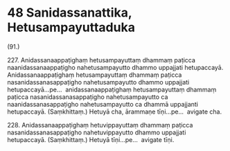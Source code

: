 

# 48 Sanidassanattika, Hetusampayuttaduka


(91.)

227\. Anidassanaappaṭighaṃ hetusampayuttaṃ dhammaṃ paṭicca naanidassanaappaṭigho nahetusampayutto dhammo uppajjati hetupaccayā. Anidassanaappaṭighaṃ hetusampayuttaṃ dhammaṃ paṭicca nasanidassanasappaṭigho nahetusampayutto dhammo uppajjati hetupaccayā…pe…  anidassanaappaṭighaṃ hetusampayuttaṃ dhammaṃ paṭicca nasanidassanasappaṭigho nahetusampayutto ca naanidassanasappaṭigho nahetusampayutto ca dhammā uppajjanti hetupaccayā. (Saṃkhittaṃ.) Hetuyā cha, ārammaṇe tīṇi…pe…  avigate cha.

228\. Anidassanaappaṭighaṃ hetuvippayuttaṃ dhammaṃ paṭicca nasanidassanasappaṭigho nahetuvippayutto dhammo uppajjati hetupaccayā. (Saṃkhittaṃ.) Hetuyā tīṇi…pe…  avigate tīṇi.




